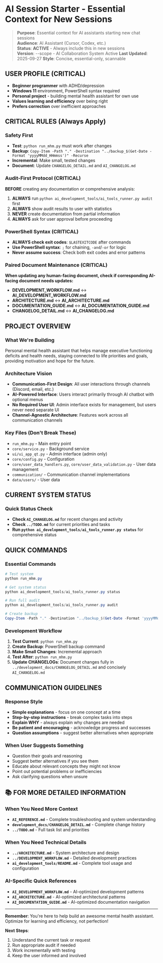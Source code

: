# AI Session Starter - Essential Context for New Sessions

> **Purpose**: Essential context for AI assistants starting new chat sessions  
> **Audience**: AI Assistant (Cursor, Codex, etc.)  
> **Status**: **ACTIVE** - Always include this in new sessions  
> **Version**: --scope - AI Collaboration System Active
> **Last Updated**: 2025-09-27
> **Style**: Concise, essential-only, scannable

## USER PROFILE (CRITICAL)
- **Beginner programmer** with ADHD/depression
- **Windows 11** environment, PowerShell syntax required
- **Personal project** - building mental health assistant for own use
- **Values learning and efficiency** over being right
- **Prefers correction** over inefficient approaches

## CRITICAL RULES (Always Apply)

### **Safety First**
- **Test**: `python run_mhm.py` must work after changes
- **Backup**: `Copy-Item -Path "." -Destination "../backup_$(Get-Date -Format 'yyyyMMdd_HHmmss')" -Recurse`
- **Incremental**: Make small, tested changes
- **Document**: Update `CHANGELOG_DETAIL.md` and `AI_CHANGELOG.md`

### **Audit-First Protocol (CRITICAL)**
**BEFORE** creating any documentation or comprehensive analysis:
1. **ALWAYS** run `python ai_development_tools/ai_tools_runner.py audit` first
2. **ALWAYS** show audit results to user with statistics
3. **NEVER** create documentation from partial information
4. **ALWAYS** ask for user approval before proceeding

### **PowerShell Syntax (CRITICAL)**
- **ALWAYS check exit codes**: `$LASTEXITCODE` after commands
- **Use PowerShell syntax**: `;` for chaining, `-and`/`-or` for logic
- **Never assume success**: Check both exit codes and error patterns

### **Paired Document Maintenance (CRITICAL)**
**When updating any human-facing document, check if corresponding AI-facing document needs updates:**
- **DEVELOPMENT_WORKFLOW.md** ↔ **AI_DEVELOPMENT_WORKFLOW.md**
- **ARCHITECTURE.md** ↔ **AI_ARCHITECTURE.md**
- **DOCUMENTATION_GUIDE.md** ↔ **AI_DOCUMENTATION_GUIDE.md**
- **CHANGELOG_DETAIL.md** ↔ **AI_CHANGELOG.md**

## PROJECT OVERVIEW

### **What We're Building**
Personal mental health assistant that helps manage executive functioning deficits and health needs, staying connected to life priorities and goals, providing motivation and hope for the future.

### **Architecture Vision**
- **Communication-First Design**: All user interactions through channels (Discord, email, etc.)
- **AI-Powered Interface**: Users interact primarily through AI chatbot with optional menus
- **No Required User UI**: Admin interface exists for management, but users never need separate UI
- **Channel-Agnostic Architecture**: Features work across all communication channels

### **Key Files (Don't Break These)**
- `run_mhm.py` - Main entry point
- `core/service.py` - Background service
- `ui/ui_app_qt.py` - Admin interface (admin only)
- `core/config.py` - Configuration
- `core/user_data_handlers.py`, `core/user_data_validation.py` - User data management
- `communication/` - Communication channel implementations
- `data/users/` - User data

## CURRENT SYSTEM STATUS

### **Quick Status Check**
- **Check `AI_CHANGELOG.md`** for recent changes and activity
- **Check `../TODO.md`** for current priorities and tasks
- **Run `python ai_development_tools/ai_tools_runner.py status`** for comprehensive status

## QUICK COMMANDS

### **Essential Commands**
```powershell
# Test system
python run_mhm.py

# Get system status
python ai_development_tools/ai_tools_runner.py status

# Run full audit
python ai_development_tools/ai_tools_runner.py audit

# Create backup
Copy-Item -Path "." -Destination "../backup_$(Get-Date -Format 'yyyyMMdd_HHmmss')" -Recurse
```

### **Development Workflow**
1. **Test Current**: `python run_mhm.py`
2. **Create Backup**: PowerShell backup command
3. **Make Small Changes**: Incremental approach
4. **Test After**: `python run_mhm.py`
5. **Update CHANGELOGs**: Document changes fully in `../development_docs/CHANGELOG_DETAIL.md` and concisely `AI_CHANGELOG.md`

## COMMUNICATION GUIDELINES

### **Response Style**
- **Simple explanations** - focus on one concept at a time
- **Step-by-step instructions** - break complex tasks into steps
- **Explain WHY** - always explain why changes are needed
- **Be patient and encouraging** - acknowledge progress and successes
- **Question assumptions** - suggest better alternatives when appropriate

### **When User Suggests Something**
- Question their goals and reasoning
- Suggest better alternatives if you see them
- Educate about relevant concepts they might not know
- Point out potential problems or inefficiencies
- Ask clarifying questions when unsure

## 📚 **FOR MORE DETAILED INFORMATION**

### **When You Need More Context**
- **`AI_REFERENCE.md`** - Complete troubleshooting and system understanding
- **`development_docs/CHANGELOG_DETAIL.md`** - Complete change history
- **`../TODO.md`** - Full task list and priorities

### **When You Need Technical Details**
- **`../ARCHITECTURE.md`** - System architecture and design
- **`../DEVELOPMENT_WORKFLOW.md`** - Detailed development practices
- **`ai_development_tools/README.md`** - Complete tool usage and configuration

### **AI-Specific Quick References**
- **`AI_DEVELOPMENT_WORKFLOW.md`** - AI-optimized development patterns
- **`AI_ARCHITECTURE.md`** - AI-optimized architectural patterns
- **`AI_DOCUMENTATION_GUIDE.md`** - AI-optimized documentation navigation

---

**Remember**: You're here to help build an awesome mental health assistant. Optimize for learning and efficiency, not perfection!

**Next Steps**: 
1. Understand the current task or request
2. Run appropriate audit if needed
3. Work incrementally with testing
4. Keep the user informed and involved